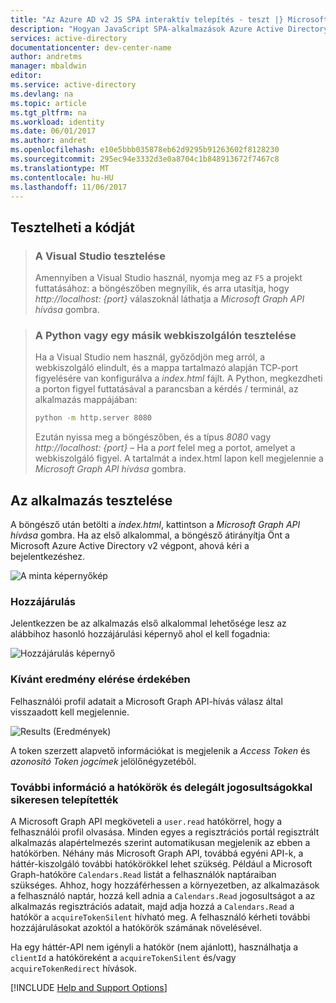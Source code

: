 ```yaml
---
title: "Az Azure AD v2 JS SPA interaktív telepítés - teszt |} Microsoft Docs"
description: "Hogyan JavaScript SPA-alkalmazások Azure Active Directory-v2 végpontja hozzáférési jogkivonatok igénylő API meghívása"
services: active-directory
documentationcenter: dev-center-name
author: andretms
manager: mbaldwin
editor: 
ms.service: active-directory
ms.devlang: na
ms.topic: article
ms.tgt_pltfrm: na
ms.workload: identity
ms.date: 06/01/2017
ms.author: andret
ms.openlocfilehash: e10e5bbb035878eb62d9295b91263602f8128230
ms.sourcegitcommit: 295ec94e3332d3e0a8704c1b848913672f7467c8
ms.translationtype: MT
ms.contentlocale: hu-HU
ms.lasthandoff: 11/06/2017
---
```

## <a name="test-your-code"></a>Tesztelheti a kódját

> ### <a name="testing-with-visual-studio"></a>A Visual Studio tesztelése
> Amennyiben a Visual Studio használ, nyomja meg az `F5` a projekt futtatásához: a böngészőben megnyílik, és arra utasítja, hogy *http://localhost: {port}* válaszoknál láthatja a *Microsoft Graph API hívása* gombra.

<p/><!-- -->

> ### <a name="testing-with-python-or-another-web-server"></a>A Python vagy egy másik webkiszolgálón tesztelése
> Ha a Visual Studio nem használ, győződjön meg arról, a webkiszolgáló elindult, és a mappa tartalmazó alapján TCP-port figyelésére van konfigurálva a *index.html* fájlt. A Python, megkezdheti a porton figyel futtatásával a parancsban a kérdés / terminál, az alkalmazás mappájában:
> 
> ```bash
> python -m http.server 8080
> ```
>  Ezután nyissa meg a böngészőben, és a típus *8080* vagy *http://localhost: {port}* – Ha a *port* felel meg a portot, amelyet a webkiszolgáló figyel. A tartalmát a index.html lapon kell megjelennie a *Microsoft Graph API hívása* gombra.

## <a name="test-your-application"></a>Az alkalmazás tesztelése

A böngésző után betölti a *index.html*, kattintson a *Microsoft Graph API hívása* gombra. Ha az első alkalommal, a böngésző átirányítja Önt a Microsoft Azure Active Directory v2 végpont, ahová kéri a bejelentkezéshez.
 
![A minta képernyőkép](media/active-directory-singlepageapp-javascriptspa-test/javascriptspascreenshot1.png)


### <a name="consent"></a>Hozzájárulás
Jelentkezzen be az alkalmazás első alkalommal lehetősége lesz az alábbihoz hasonló hozzájárulási képernyő ahol el kell fogadnia:

 ![Hozzájárulás képernyő](media/active-directory-singlepageapp-javascriptspa-test/javascriptspaconsent.png)


### <a name="expected-results"></a>Kívánt eredmény elérése érdekében
Felhasználói profil adatait a Microsoft Graph API-hívás válasz által visszaadott kell megjelennie.
 
 ![Results (Eredmények)](media/active-directory-singlepageapp-javascriptspa-test/javascriptsparesults.png)

A token szerzett alapvető információkat is megjelenik a *Access Token* és *azonosító Token jogcímek* jelölőnégyzetéből.

<!--start-collapse-->
### <a name="more-information-about-scopes-and-delegated-permissions"></a>További információ a hatókörök és delegált jogosultságokkal sikeresen telepítették

A Microsoft Graph API megköveteli a `user.read` hatókörrel, hogy a felhasználói profil olvasása. Minden egyes a regisztrációs portál regisztrált alkalmazás alapértelmezés szerint automatikusan megjelenik az ebben a hatókörben. Néhány más Microsoft Graph API, továbbá egyéni API-k, a háttér-kiszolgáló további hatókörökkel lehet szükség. Például a Microsoft Graph-hatóköre `Calendars.Read` listát a felhasználók naptáraiban szükséges. Ahhoz, hogy hozzáférhessen a környezetben, az alkalmazások a felhasználó naptár, hozzá kell adnia a `Calendars.Read` jogosultságot a az alkalmazás regisztrációs adatait, majd adja hozzá a `Calendars.Read` a hatókör a `acquireTokenSilent` hívható meg. A felhasználó kérheti további hozzájárulásokat azoktól a hatókörök számának növelésével.

Ha egy háttér-API nem igényli a hatókör (nem ajánlott), használhatja a `clientId` a hatóköreként a `acquireTokenSilent` és/vagy `acquireTokenRedirect` hívások.

<!--end-collapse-->

[!INCLUDE  [Help and Support Options](../../../../includes/active-directory-develop-help-support-include.md)]
